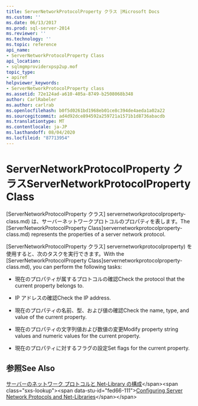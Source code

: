 ```yaml
---
title: ServerNetworkProtocolProperty クラス |Microsoft Docs
ms.custom: ''
ms.date: 06/13/2017
ms.prod: sql-server-2014
ms.reviewer: ''
ms.technology: ''
ms.topic: reference
api_name:
- ServerNetworkProtocolProperty Class
api_location:
- sqlmgmproviderxpsp2up.mof
topic_type:
- apiref
helpviewer_keywords:
- ServerNetworkProtocolProperty class
ms.assetid: 72e124ad-a610-405a-8749-b2508068b348
author: CarlRabeler
ms.author: carlrab
ms.openlocfilehash: b0f5d0261bd1968eb01ce8c394de4aeda1a02a22
ms.sourcegitcommit: ad4d92dce894592a259721a1571b1d8736abacdb
ms.translationtype: MT
ms.contentlocale: ja-JP
ms.lasthandoff: 08/04/2020
ms.locfileid: "87713954"
---
```

# <a name="servernetworkprotocolproperty-class"></a><span data-ttu-id="fed66-102">ServerNetworkProtocolProperty クラス</span><span class="sxs-lookup"><span data-stu-id="fed66-102">ServerNetworkProtocolProperty Class</span></span>
  <span data-ttu-id="fed66-103">[ServerNetworkProtocolProperty クラス] servernetworkprotocolproperty-class.md) は、サーバーネットワークプロトコルのプロパティを表します。</span><span class="sxs-lookup"><span data-stu-id="fed66-103">The [ServerNetworkProtocolProperty Class]servernetworkprotocolproperty-class.md) represents the properties of a server network protocol.</span></span>  
  
 <span data-ttu-id="fed66-104">[ServerNetworkProtocolProperty クラス] servernetworkprotocolproperty) を使用すると、次のタスクを実行できます。</span><span class="sxs-lookup"><span data-stu-id="fed66-104">With the [ServerNetworkProtocolProperty Class]servernetworkprotocolproperty-class.md), you can perform the following tasks:</span></span>  
  
-   <span data-ttu-id="fed66-105">現在のプロパティが属するプロトコルの確認</span><span class="sxs-lookup"><span data-stu-id="fed66-105">Check the protocol that the current property belongs to.</span></span>  
  
-   <span data-ttu-id="fed66-106">IP アドレスの確認</span><span class="sxs-lookup"><span data-stu-id="fed66-106">Check the IP address.</span></span>  
  
-   <span data-ttu-id="fed66-107">現在のプロパティの名前、型、および値の確認</span><span class="sxs-lookup"><span data-stu-id="fed66-107">Check the name, type, and value of the current property.</span></span>  
  
-   <span data-ttu-id="fed66-108">現在のプロパティの文字列値および数値の変更</span><span class="sxs-lookup"><span data-stu-id="fed66-108">Modify property string values and numeric values for the current property.</span></span>  
  
-   <span data-ttu-id="fed66-109">現在のプロパティに対するフラグの設定</span><span class="sxs-lookup"><span data-stu-id="fed66-109">Set flags for the current property.</span></span>  
  
## <a name="see-also"></a><span data-ttu-id="fed66-110">参照</span><span class="sxs-lookup"><span data-stu-id="fed66-110">See Also</span></span>  
 <span data-ttu-id="fed66-111">[サーバーのネットワーク プロトコルと Net-Library の構成](https://msdn.microsoft.com/library/ms177485\(v=sql.100\).aspx)</span><span class="sxs-lookup"><span data-stu-id="fed66-111">[Configuring Server Network Protocols and Net-Libraries](https://msdn.microsoft.com/library/ms177485\(v=sql.100\).aspx)</span></span>  
  
  
